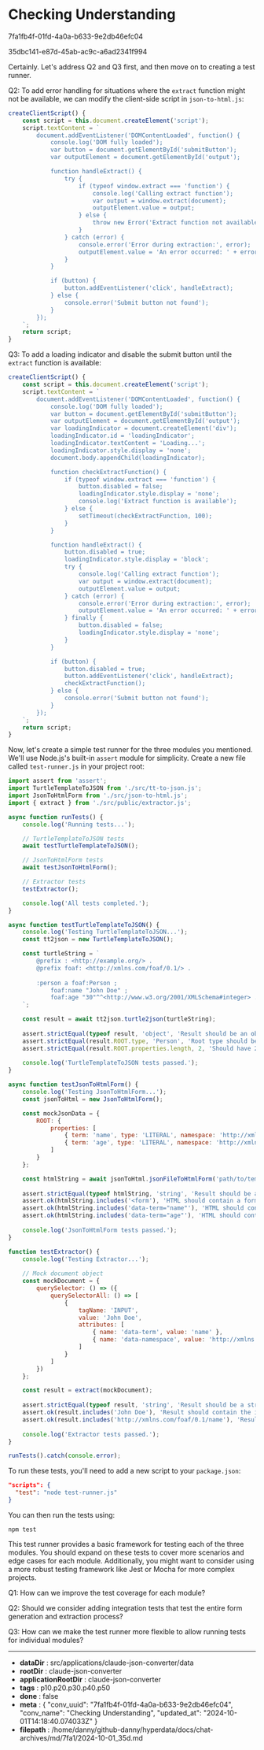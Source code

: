 # Checking Understanding

7fa1fb4f-01fd-4a0a-b633-9e2db46efc04

35dbc141-e87d-45ab-ac9c-a6ad2341f994

 Certainly. Let's address Q2 and Q3 first, and then move on to creating a test runner.

Q2: To add error handling for situations where the `extract` function might not be available, we can modify the client-side script in `json-to-html.js`:

```javascript
createClientScript() {
    const script = this.document.createElement('script');
    script.textContent = `
        document.addEventListener('DOMContentLoaded', function() {
            console.log('DOM fully loaded');
            var button = document.getElementById('submitButton');
            var outputElement = document.getElementById('output');

            function handleExtract() {
                try {
                    if (typeof window.extract === 'function') {
                        console.log('Calling extract function');
                        var output = window.extract(document);
                        outputElement.value = output;
                    } else {
                        throw new Error('Extract function not available');
                    }
                } catch (error) {
                    console.error('Error during extraction:', error);
                    outputElement.value = 'An error occurred: ' + error.message;
                }
            }

            if (button) {
                button.addEventListener('click', handleExtract);
            } else {
                console.error('Submit button not found');
            }
        });
    `;
    return script;
}
```

Q3: To add a loading indicator and disable the submit button until the `extract` function is available:

```javascript
createClientScript() {
    const script = this.document.createElement('script');
    script.textContent = `
        document.addEventListener('DOMContentLoaded', function() {
            console.log('DOM fully loaded');
            var button = document.getElementById('submitButton');
            var outputElement = document.getElementById('output');
            var loadingIndicator = document.createElement('div');
            loadingIndicator.id = 'loadingIndicator';
            loadingIndicator.textContent = 'Loading...';
            loadingIndicator.style.display = 'none';
            document.body.appendChild(loadingIndicator);

            function checkExtractFunction() {
                if (typeof window.extract === 'function') {
                    button.disabled = false;
                    loadingIndicator.style.display = 'none';
                    console.log('Extract function is available');
                } else {
                    setTimeout(checkExtractFunction, 100);
                }
            }

            function handleExtract() {
                button.disabled = true;
                loadingIndicator.style.display = 'block';
                try {
                    console.log('Calling extract function');
                    var output = window.extract(document);
                    outputElement.value = output;
                } catch (error) {
                    console.error('Error during extraction:', error);
                    outputElement.value = 'An error occurred: ' + error.message;
                } finally {
                    button.disabled = false;
                    loadingIndicator.style.display = 'none';
                }
            }

            if (button) {
                button.disabled = true;
                button.addEventListener('click', handleExtract);
                checkExtractFunction();
            } else {
                console.error('Submit button not found');
            }
        });
    `;
    return script;
}
```

Now, let's create a simple test runner for the three modules you mentioned. We'll use Node.js's built-in `assert` module for simplicity. Create a new file called `test-runner.js` in your project root:

```javascript
import assert from 'assert';
import TurtleTemplateToJSON from './src/tt-to-json.js';
import JsonToHtmlForm from './src/json-to-html.js';
import { extract } from './src/public/extractor.js';

async function runTests() {
    console.log('Running tests...');

    // TurtleTemplateToJSON tests
    await testTurtleTemplateToJSON();

    // JsonToHtmlForm tests
    await testJsonToHtmlForm();

    // Extractor tests
    testExtractor();

    console.log('All tests completed.');
}

async function testTurtleTemplateToJSON() {
    console.log('Testing TurtleTemplateToJSON...');
    const tt2json = new TurtleTemplateToJSON();

    const turtleString = `
        @prefix : <http://example.org/> .
        @prefix foaf: <http://xmlns.com/foaf/0.1/> .
        
        :person a foaf:Person ;
            foaf:name "John Doe" ;
            foaf:age "30"^^<http://www.w3.org/2001/XMLSchema#integer> .
    `;

    const result = await tt2json.turtle2json(turtleString);
    
    assert.strictEqual(typeof result, 'object', 'Result should be an object');
    assert.strictEqual(result.ROOT.type, 'Person', 'Root type should be Person');
    assert.strictEqual(result.ROOT.properties.length, 2, 'Should have 2 properties');
    
    console.log('TurtleTemplateToJSON tests passed.');
}

async function testJsonToHtmlForm() {
    console.log('Testing JsonToHtmlForm...');
    const jsonToHtml = new JsonToHtmlForm();

    const mockJsonData = {
        ROOT: {
            properties: [
                { term: 'name', type: 'LITERAL', namespace: 'http://xmlns.com/foaf/0.1/' },
                { term: 'age', type: 'LITERAL', namespace: 'http://xmlns.com/foaf/0.1/', subtype: 'INTEGER' }
            ]
        }
    };

    const htmlString = await jsonToHtml.jsonFileToHtmlForm('path/to/template.html', 'path/to/mock.json');
    
    assert.strictEqual(typeof htmlString, 'string', 'Result should be a string');
    assert.ok(htmlString.includes('<form'), 'HTML should contain a form');
    assert.ok(htmlString.includes('data-term="name"'), 'HTML should contain name input');
    assert.ok(htmlString.includes('data-term="age"'), 'HTML should contain age input');
    
    console.log('JsonToHtmlForm tests passed.');
}

function testExtractor() {
    console.log('Testing Extractor...');
    
    // Mock document object
    const mockDocument = {
        querySelector: () => ({
            querySelectorAll: () => [
                { 
                    tagName: 'INPUT',
                    value: 'John Doe',
                    attributes: [
                        { name: 'data-term', value: 'name' },
                        { name: 'data-namespace', value: 'http://xmlns.com/foaf/0.1/' }
                    ]
                }
            ]
        })
    };

    const result = extract(mockDocument);
    
    assert.strictEqual(typeof result, 'string', 'Result should be a string');
    assert.ok(result.includes('John Doe'), 'Result should contain the input value');
    assert.ok(result.includes('http://xmlns.com/foaf/0.1/name'), 'Result should contain the full predicate URI');
    
    console.log('Extractor tests passed.');
}

runTests().catch(console.error);
```

To run these tests, you'll need to add a new script to your `package.json`:

```json
"scripts": {
  "test": "node test-runner.js"
}
```

You can then run the tests using:

```
npm test
```

This test runner provides a basic framework for testing each of the three modules. You should expand on these tests to cover more scenarios and edge cases for each module. Additionally, you might want to consider using a more robust testing framework like Jest or Mocha for more complex projects.

Q1: How can we improve the test coverage for each module?

Q2: Should we consider adding integration tests that test the entire form generation and extraction process?

Q3: How can we make the test runner more flexible to allow running tests for individual modules?

---

* **dataDir** : src/applications/claude-json-converter/data
* **rootDir** : claude-json-converter
* **applicationRootDir** : claude-json-converter
* **tags** : p10.p20.p30.p40.p50
* **done** : false
* **meta** : {
  "conv_uuid": "7fa1fb4f-01fd-4a0a-b633-9e2db46efc04",
  "conv_name": "Checking Understanding",
  "updated_at": "2024-10-01T14:18:40.074033Z"
}
* **filepath** : /home/danny/github-danny/hyperdata/docs/chat-archives/md/7fa1/2024-10-01_35d.md